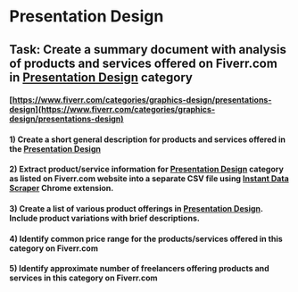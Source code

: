 # Presentation Design
## Task: Create a summary document with analysis of products and services offered on Fiverr.com in [Presentation Design](https://www.fiverr.com/categories/graphics-design/presentations-design) category
#### [https://www.fiverr.com/categories/graphics-design/presentations-design](https://www.fiverr.com/categories/graphics-design/presentations-design)
#### 1) Create a short general description for products and services offered in the [Presentation Design](https://www.fiverr.com/categories/graphics-design/presentations-design)
#### 2) Extract product/service information for [Presentation Design](https://www.fiverr.com/categories/graphics-design/presentations-design) category as listed on Fiverr.com website into a separate CSV file using [Instant Data Scraper](https://chrome.google.com/webstore/detail/instant-data-scraper/ofaokhiedipichpaobibbnahnkdoiiah) Chrome extension.
#### 3) Create a list of various product offerings in [Presentation Design](https://www.fiverr.com/categories/graphics-design/presentations-design). Include product variations with brief descriptions.
#### 4) Identify common price range for the products/services offered in this category on Fiverr.com
#### 5) Identify approximate number of freelancers offering products and services in this category on Fiverr.com
